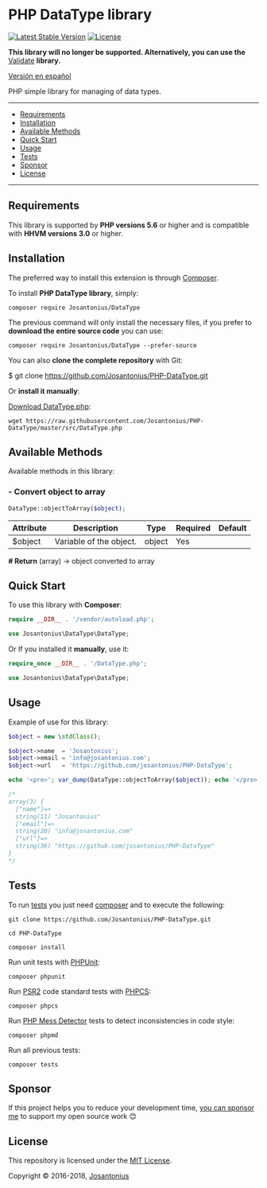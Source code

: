 # PHP DataType library

[![Latest Stable Version](https://poser.pugx.org/josantonius/DataType/v/stable)](https://packagist.org/packages/josantonius/DataType)
[![License](https://poser.pugx.org/josantonius/DataType/license)](LICENSE)

**This library will no longer be supported. Alternatively, you can use the** [Validate](https://github.com/Josantonius/php-validate) **library.**

[Versión en español](README-ES.md)

PHP simple library for managing of data types.

---

- [Requirements](#requirements)
- [Installation](#installation)
- [Available Methods](#available-methods)
- [Quick Start](#quick-start)
- [Usage](#usage)
- [Tests](#tests)
- [Sponsor](#Sponsor)
- [License](#license)

---

## Requirements

This library is supported by **PHP versions 5.6** or higher and is compatible with **HHVM versions 3.0** or higher.

## Installation

The preferred way to install this extension is through [Composer](http://getcomposer.org/download/).

To install **PHP DataType library**, simply:

    composer require Josantonius/DataType

The previous command will only install the necessary files, if you prefer to **download the entire source code** you can use:

    composer require Josantonius/DataType --prefer-source

You can also **clone the complete repository** with Git:

  $ git clone <https://github.com/Josantonius/PHP-DataType.git>

Or **install it manually**:

[Download DataType.php](https://raw.githubusercontent.com/Josantonius/PHP-DataType/master/src/DataType.php):

    wget https://raw.githubusercontent.com/Josantonius/PHP-DataType/master/src/DataType.php

## Available Methods

Available methods in this library:

### - Convert object to array

```php
DataType::objectToArray($object);
```

| Attribute | Description | Type | Required | Default
| --- | --- | --- | --- | --- |
| $object | Variable of the object. | object | Yes | |

**# Return** (array) → object converted to array

## Quick Start

To use this library with **Composer**:

```php
require __DIR__ . '/vendor/autoload.php';

use Josantonius\DataType\DataType;
```

Or If you installed it **manually**, use it:

```php
require_once __DIR__ . '/DataType.php';

use Josantonius\DataType\DataType;
```

## Usage

Example of use for this library:

```php
$object = new \stdClass();

$object->name  = 'Josantonius';
$object->email = 'info@josantonius.com';
$object->url   = 'https://github.com/josantonius/PHP-DataType';

echo '<pre>'; var_dump(DataType::objectToArray($object)); echo '</pre>';

/*
array(3) {
  ["name"]=>
  string(11) "Josantonius"
  ["email"]=>
  string(20) "info@josantonius.com"
  ["url"]=>
  string(36) "https://github.com/josantonius/PHP-DataType"
}
*/
```

## Tests

To run [tests](tests) you just need [composer](http://getcomposer.org/download/) and to execute the following:

    git clone https://github.com/Josantonius/PHP-DataType.git
    
    cd PHP-DataType

    composer install

Run unit tests with [PHPUnit](https://phpunit.de/):

    composer phpunit

Run [PSR2](http://www.php-fig.org/psr/psr-2/) code standard tests with [PHPCS](https://github.com/squizlabs/PHP_CodeSniffer):

    composer phpcs

Run [PHP Mess Detector](https://phpmd.org/) tests to detect inconsistencies in code style:

    composer phpmd

Run all previous tests:

    composer tests

## Sponsor

If this project helps you to reduce your development time,
[you can sponsor me](https://github.com/josantonius#sponsor) to support my open source work :blush:

## License

This repository is licensed under the [MIT License](LICENSE).

Copyright © 2016-2018, [Josantonius](https://github.com/josantonius#contact)
